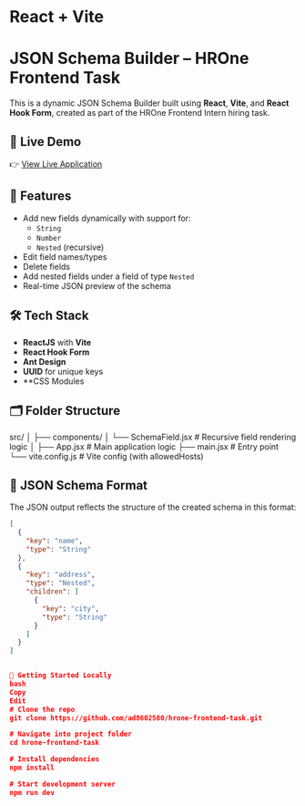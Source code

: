 # React + Vite

# JSON Schema Builder – HROne Frontend Task

This is a dynamic JSON Schema Builder built using **React**, **Vite**, and **React Hook Form**, created as part of the HROne Frontend Intern hiring task.

## 🔗 Live Demo

👉 [View Live Application](https://hrone.netlify.app/)

## 📌 Features

- Add new fields dynamically with support for:
  - `String`
  - `Number`
  - `Nested` (recursive)
- Edit field names/types
- Delete fields
- Add nested fields under a field of type `Nested`
- Real-time JSON preview of the schema

## 🛠 Tech Stack

- **ReactJS** with **Vite**
- **React Hook Form**
- **Ant Design**  
- **UUID** for unique keys
- **CSS Modules 

## 🗂 Folder Structure

src/
│
├── components/
│ └── SchemaField.jsx # Recursive field rendering logic
│
├── App.jsx # Main application logic
├── main.jsx # Entry point
└── vite.config.js # Vite config (with allowedHosts)


## 🧩 JSON Schema Format

The JSON output reflects the structure of the created schema in this format:

```json
[
  {
    "key": "name",
    "type": "String"
  },
  {
    "key": "address",
    "type": "Nested",
    "children": [
      {
        "key": "city",
        "type": "String"
      }
    ]
  }
]


🚀 Getting Started Locally
bash
Copy
Edit
# Clone the repo
git clone https://github.com/ad8602500/hrone-frontend-task.git

# Navigate into project folder
cd hrone-frontend-task

# Install dependencies
npm install

# Start development server
npm run dev
